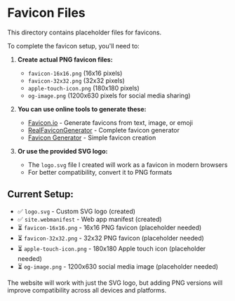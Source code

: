 # Favicon Files

This directory contains placeholder files for favicons. 

To complete the favicon setup, you'll need to:

1. **Create actual PNG favicon files:**
   - `favicon-16x16.png` (16x16 pixels)
   - `favicon-32x32.png` (32x32 pixels)  
   - `apple-touch-icon.png` (180x180 pixels)
   - `og-image.png` (1200x630 pixels for social media sharing)

2. **You can use online tools to generate these:**
   - [Favicon.io](https://favicon.io/) - Generate favicons from text, image, or emoji
   - [RealFaviconGenerator](https://realfavicongenerator.net/) - Complete favicon generator
   - [Favicon Generator](https://www.favicon-generator.org/) - Simple favicon creation

3. **Or use the provided SVG logo:**
   - The `logo.svg` file I created will work as a favicon in modern browsers
   - For better compatibility, convert it to PNG formats

## Current Setup:
- ✅ `logo.svg` - Custom SVG logo (created)
- ✅ `site.webmanifest` - Web app manifest (created)
- ⏳ `favicon-16x16.png` - 16x16 PNG favicon (placeholder needed)
- ⏳ `favicon-32x32.png` - 32x32 PNG favicon (placeholder needed)
- ⏳ `apple-touch-icon.png` - 180x180 Apple touch icon (placeholder needed)
- ⏳ `og-image.png` - 1200x630 social media image (placeholder needed)

The website will work with just the SVG logo, but adding PNG versions will improve compatibility across all devices and platforms.
